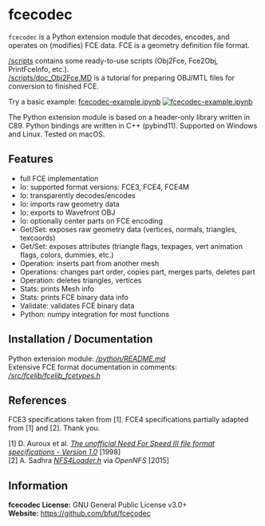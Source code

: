 # fcecodec
`fcecodec` is a Python extension module that decodes, encodes, and operates on
(modifies) FCE data. FCE is a geometry definition file format.

[/scripts](/scripts) contains some ready-to-use scripts (Obj2Fce, Fce2Obj,
PrintFceInfo, etc.).<br/>
[/scripts/doc_Obj2Fce.MD](/scripts/doc_Obj2Fce.MD) is a tutorial for preparing
OBJ/MTL files for conversion to finished FCE.

Try a basic example:
[fcecodec-example.ipynb](https://colab.research.google.com/github/bfut/notebooks/blob/main/fcecodec/fcecodec-example.ipynb)
[![fcecodec-example.ipynb](https://colab.research.google.com/assets/colab-badge.svg)](https://colab.research.google.com/github/bfut/notebooks/blob/main/fcecodec/fcecodec-example.ipynb)

The Python extension module is based on a header-only library written in C89.
Python bindings are written in C++ (pybind11). Supported on Windows and Linux.
Tested on macOS.

## Features
* full FCE implementation
* Io: supported format versions: FCE3, FCE4, FCE4M
* Io: transparently decodes/encodes
* Io: imports raw geometry data
* Io: exports to Wavefront OBJ
* Io: optionally center parts on FCE encoding
* Get/Set: exposes raw geometry data (vertices, normals, triangles, texcoords)
* Get/Set: exposes attributes (triangle flags, texpages, vert animation flags, colors, dummies, etc.)
* Operation: inserts part from another mesh
* Operations: changes part order, copies part, merges parts, deletes part
* Operation: deletes triangles, vertices
* Stats: prints Mesh info
* Stats: prints FCE binary data info
* Validate: validates FCE binary data
* Python: numpy integration for most functions

## Installation / Documentation
Python extension module: [_/python/README.md_](/python/README.md)<br/>
Extensive FCE format documentation in comments: [_/src/fcelib/fcelib_fcetypes.h_](/src/fcelib/fcelib_fcetypes.h)<br/>

## References
FCE3 specifications taken from [1]. FCE4 specifications partially adapted from
[1] and [2]. Thank you.

[1] D. Auroux et al. [_The unofficial Need For Speed III file format specifications - Version 1.0_](/references/unofficial_nfs3_file_specs_10.txt) [1998]<br/>
[2] A. Sadhra [_NFS4Loader.h_](/references/OpenNFS/NFS4Loader.h) via _OpenNFS_ [2015]<br/>

## Information
__fcecodec License:__ GNU General Public License v3.0+<br/>
__Website:__ <https://github.com/bfut/fcecodec>